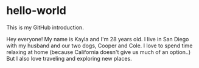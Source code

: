 # hello-world
This is my GitHub introduction.

Hey everyone! My name is Kayla and I'm 28 years old.
I live in San Diego with my husband and our two dogs, Cooper and Cole.
I love to spend time relaxing at home (because California doesn't give us much of an option..)
But I also love traveling and exploring new places.
